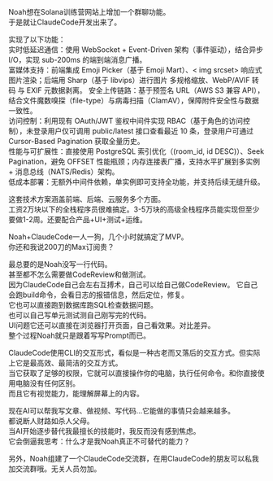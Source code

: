 Noah想在Solana训练营网站上增加一个群聊功能。  
于是就让ClaudeCode开发出来了。

实现了以下功能：  
实时低延迟通信：使用 WebSocket + Event-Driven 架构（事件驱动），结合异步 I/O，实现 sub-200ms 的端到端消息广播。  
富媒体支持：前端集成 Emoji Picker（基于 Emoji Mart）、< img srcset> 响应式图片渲染；后端用 Sharp（基于 libvips）进行图片 多规格缩放、WebP/AVIF 转码 与 EXIF 元数据剥离。 
安全上传链路：基于预签名 URL（AWS S3 兼容 API），结合文件魔数嗅探（file-type）与病毒扫描（ClamAV），保障附件安全性与数据一致性。  
访问控制：利用现有 OAuth/JWT 鉴权中间件实现 RBAC（基于角色的访问控制），未登录用户仅可调用 public/latest 接口查看最近 10 条，登录用户可通过 Cursor-Based Pagination 获取全量历史。  
性能与可扩展性：直接使用 PostgreSQL 索引优化（(room_id, id DESC)）、Seek Pagination，避免 OFFSET 性能瓶颈；内存连接表广播，支持水平扩展到多实例 + 消息总线（NATS/Redis）架构。  
低成本部署：无额外中间件依赖，单实例即可支持全功能，并支持后续无缝升级。  

这套技术方案涵盖前端、后端、云服务多个方面。  
工资2万块以下的全栈程序员很难搞定。3-5万块的高级全栈程序员能实现但至少要做1-2周。还要配合产品+UI+测试+运维。 

Noah+ClaudeCode一人一狗，几个小时就搞定了MVP。  
你还和我说200刀的Max订阅贵？

最总要的是Noah没写一行代码。  
甚至都不怎么需要做CodeReview和做测试。  
因为ClaudeCode自己会左右互搏术，自己可以给自己做CodeReview。 
它自己会跑build命令，会看日志的报错信息，然后定位，修复。  
它也可以直接跑到数据库跑SQL检查数据问题。  
也可以自己写单元测试测自己刚写完的代码。  
UI问题它还可以直接在浏览器打开页面，自己看效果。对比差异。  
整个过程Noah就只是跟着写写Prompt而已。  

ClaudeCode使用CLI的交互形式，看似是一种古老而又落后的交互方式。但实际上它是最高效、最简洁的交互方式。  
当它获取了足够的权限，它就可以直接操作你的电脑，执行任何命令。和你直接使用电脑没有任何区别。  
而且它有视觉能力，能理解屏幕上的内容。  

现在AI可以帮我写文章、做视频、写代码...它能做的事情只会越来越多。  
都说断人财路如杀人父母。  
当AI开始逐步替代我最擅长的技能时，我反而没有感到焦虑。  
它会倒逼我思考：什么才是我Noah真正不可替代的能力？  

另外，Noah组建了一个ClaudeCode交流群，在用ClaudeCode的朋友可以私我加交流群哦。无关人员勿加。  
